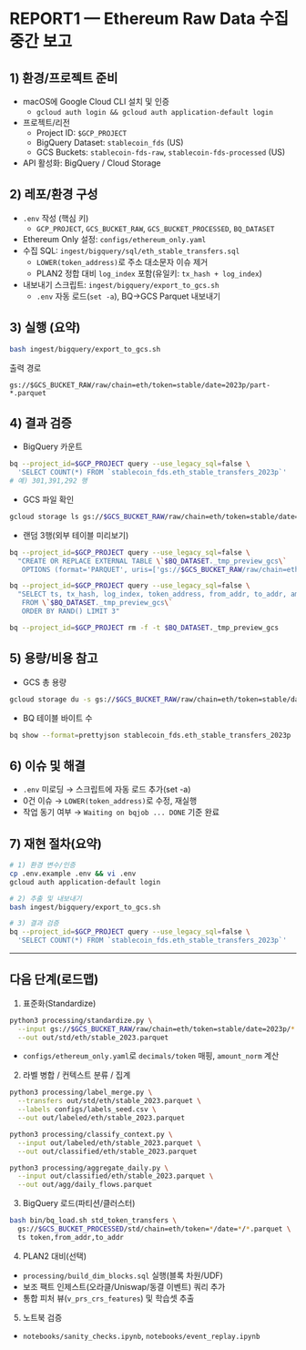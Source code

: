 # REPORT1 — Ethereum Raw Data 수집 중간 보고

## 1) 환경/프로젝트 준비
- macOS에 Google Cloud CLI 설치 및 인증
  - `gcloud auth login && gcloud auth application-default login`
- 프로젝트/리전
  - Project ID: `$GCP_PROJECT`
  - BigQuery Dataset: `stablecoin_fds` (US)
  - GCS Buckets: `stablecoin-fds-raw`, `stablecoin-fds-processed` (US)
- API 활성화: BigQuery / Cloud Storage

## 2) 레포/환경 구성
- `.env` 작성 (핵심 키)
  - `GCP_PROJECT`, `GCS_BUCKET_RAW`, `GCS_BUCKET_PROCESSED`, `BQ_DATASET`
- Ethereum Only 설정: `configs/ethereum_only.yaml`
- 수집 SQL: `ingest/bigquery/sql/eth_stable_transfers.sql`
  - `LOWER(token_address)`로 주소 대소문자 이슈 제거
  - PLAN2 정합 대비 `log_index` 포함(유일키: `tx_hash + log_index`)
- 내보내기 스크립트: `ingest/bigquery/export_to_gcs.sh`
  - `.env` 자동 로드(`set -a`), BQ→GCS Parquet 내보내기

## 3) 실행 (요약)
```bash
bash ingest/bigquery/export_to_gcs.sh
```
출력 경로
```
gs://$GCS_BUCKET_RAW/raw/chain=eth/token=stable/date=2023p/part-*.parquet
```

## 4) 결과 검증
- BigQuery 카운트
```bash
bq --project_id=$GCP_PROJECT query --use_legacy_sql=false \
  'SELECT COUNT(*) FROM `stablecoin_fds.eth_stable_transfers_2023p`'
# 예) 301,391,292 행
```
- GCS 파일 확인
```bash
gcloud storage ls gs://$GCS_BUCKET_RAW/raw/chain=eth/token=stable/date=2023p/ | head
```
- 랜덤 3행(외부 테이블 미리보기)
```bash
bq --project_id=$GCP_PROJECT query --use_legacy_sql=false \
  "CREATE OR REPLACE EXTERNAL TABLE \`$BQ_DATASET._tmp_preview_gcs\`
   OPTIONS (format='PARQUET', uris=['gs://$GCS_BUCKET_RAW/raw/chain=eth/token=stable/date=2023p/*.parquet']);"

bq --project_id=$GCP_PROJECT query --use_legacy_sql=false \
  "SELECT ts, tx_hash, log_index, token_address, from_addr, to_addr, amount_raw, block_number
   FROM \`$BQ_DATASET._tmp_preview_gcs\`
   ORDER BY RAND() LIMIT 3"

bq --project_id=$GCP_PROJECT rm -f -t $BQ_DATASET._tmp_preview_gcs
```

## 5) 용량/비용 참고
- GCS 총 용량
```bash
gcloud storage du -s gs://$GCS_BUCKET_RAW/raw/chain=eth/token=stable/date=2023p/
```
- BQ 테이블 바이트 수
```bash
bq show --format=prettyjson stablecoin_fds.eth_stable_transfers_2023p | jq .numBytes
```

## 6) 이슈 및 해결
- `.env` 미로딩 → 스크립트에 자동 로드 추가(set -a)
- 0건 이슈 → `LOWER(token_address)`로 수정, 재실행
- 작업 동기 여부 → `Waiting on bqjob ... DONE` 기준 완료

## 7) 재현 절차(요약)
```bash
# 1) 환경 변수/인증
cp .env.example .env && vi .env
gcloud auth application-default login

# 2) 추출 및 내보내기
bash ingest/bigquery/export_to_gcs.sh

# 3) 결과 검증
bq --project_id=$GCP_PROJECT query --use_legacy_sql=false \
  'SELECT COUNT(*) FROM `stablecoin_fds.eth_stable_transfers_2023p`'
```

---

## 다음 단계(로드맵)
1) 표준화(Standardize)
```bash
python3 processing/standardize.py \
  --input gs://$GCS_BUCKET_RAW/raw/chain=eth/token=stable/date=2023p/*.parquet \
  --out out/std/eth/stable_2023.parquet
```
- `configs/ethereum_only.yaml`로 `decimals/token` 매핑, `amount_norm` 계산

2) 라벨 병합 / 컨텍스트 분류 / 집계
```bash
python3 processing/label_merge.py \
  --transfers out/std/eth/stable_2023.parquet \
  --labels configs/labels_seed.csv \
  --out out/labeled/eth/stable_2023.parquet

python3 processing/classify_context.py \
  --input out/labeled/eth/stable_2023.parquet \
  --out out/classified/eth/stable_2023.parquet

python3 processing/aggregate_daily.py \
  --input out/classified/eth/stable_2023.parquet \
  --out out/agg/daily_flows.parquet
```

3) BigQuery 로드(파티션/클러스터)
```bash
bash bin/bq_load.sh std_token_transfers \
  gs://$GCS_BUCKET_PROCESSED/std/chain=eth/token=*/date=*/*.parquet \
  ts token,from_addr,to_addr
```

4) PLAN2 대비(선택)
- `processing/build_dim_blocks.sql` 실행(블록 차원/UDF)
- 보조 팩트 인제스트(오라클/Uniswap/동결 이벤트) 쿼리 추가
- 통합 피처 뷰(`v_prs_crs_features`) 및 학습셋 추출

5) 노트북 검증
- `notebooks/sanity_checks.ipynb`, `notebooks/event_replay.ipynb`
